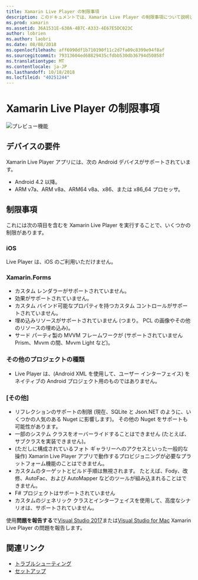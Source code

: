```yaml
---
title: Xamarin Live Player の制限事項
description: このドキュメントでは、Xamarin Live Player の制限事項について説明します。 デバイスの要件について説明します、機能、プロジェクトの種類、およびその他の他のトピックで動作します。
ms.prod: xamarin
ms.assetid: 36A1531E-630A-4B7C-A333-4E67E5DC023C
author: lobrien
ms.author: laobri
ms.date: 08/08/2018
ms.openlocfilehash: aff6990df1b710190f11c2d7fa09c8399e94f8af
ms.sourcegitcommit: 79313604ed68829435cfdbb530db36794d50858f
ms.translationtype: MT
ms.contentlocale: ja-JP
ms.lasthandoff: 10/18/2018
ms.locfileid: "40251244"
---
```

# <a name="limitations-of-xamarin-live-player"></a>Xamarin Live Player の制限事項

![プレビュー機能](~/media/shared/preview.png)

## <a name="device-requirements"></a>デバイスの要件

Xamarin Live Player アプリには、次の Android デバイスがサポートされています。

- Android 4.2 以降。
- ARM v7a、ARM v8a、ARM64 v8a、x86、または x86_64 プロセッサ。

## <a name="limitations"></a>制限事項

これには次の項目を含むを Xamarin Live Player を実行することで、いくつかの制限があります。

### <a name="ios"></a>iOS

Live Player は、iOS のご利用いただけません。

### <a name="xamarinforms"></a>Xamarin.Forms

- カスタム レンダラーがサポートされていません。
- 効果がサポートされていません。
- カスタム バインド可能なプロパティを持つカスタム コントロールがサポートされていません。
- 埋め込みリソースがサポートされていません (つまり。 PCL の画像やその他のリソースの埋め込み)。
- サード パーティ製の MVVM フレームワークが (サポートされていませんPrism、Mvvm の間、Mvvm Light など)。

### <a name="other-project-types"></a>その他のプロジェクトの種類

- Live Player は、(Android XML を使用して、ユーザー インターフェイス) をネイティブの Android プロジェクト用のものではありません。

### <a name="misc"></a>[その他]

- リフレクションのサポートの制限 (現在、SQLite と Json.NET のように、いくつかの人気のある Nuget に影響します)。 その他の Nuget をサポートも可能性があります。
- 一部のシステム クラスをオーバーライドすることはできません (たとえば、サブクラスを実装できません)。
- (ただしに構成されているフォト ギャラリーへのアクセスといった一般的な操作) Xamarin Live Player アプリで動作するプロビジョニングが必要なプラットフォーム機能のことはできません。
- カスタムのターゲットとビルド手順は無視されます。 たとえば、Fody、改修、AutoFac、および AutoMapper などのツールが組み込まれることはできません。
- F# プロジェクトはサポートされていません
- カスタムのジェネリック クラスとインターフェイスを使用して、高度なシナリオは、サポートされていません。

使用**問題を報告する**で[Visual Studio 2017](https://docs.microsoft.com/visualstudio/ide/how-to-report-a-problem-with-visual-studio-2017)または[Visual Studio for Mac](https://docs.microsoft.com/visualstudio/mac/report-a-problem) Xamarin Live Player の問題を報告します。

## <a name="related-links"></a>関連リンク

- [トラブルシューティング](~/tools/live-player/troubleshooting.md)
- [セットアップ](~/tools/live-player/install.md)
